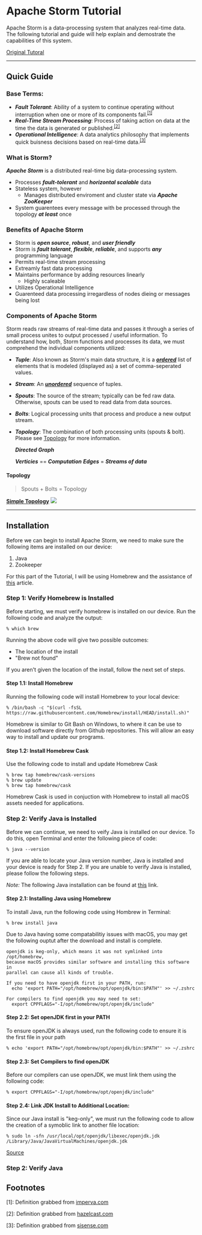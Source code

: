 <!--

<style>
.boxed {
  background: lightgrey;
  border: 5px dashed black;
  margin: 0px auto;
  width: 2em;
  padding: 1em;
  border-radius: 4em;
}
</style>
-->

<!-- Tutorial URL: https://www.tutorialspoint.com/apache_storm/index.htm  -->
# Apache Storm Tutorial
Apache Storm is a data-processing system that analyzes real-time data. The following tutorial and guide will help explain and demostrate the capabilities of this system.

[Original Tutoral](https://www.tutorialspoint.com/apache_storm/index.htm)

----
## Quick Guide
### Base Terms:
- ***Fault Tolerant***: Ability of a system to continue operating without interruption when one or more of its components fail.<sup>[[1]](#faultTolerant)</sup>
- ***Real-Time Stream Processing***: Process of taking action on data at the time the data is generated or published.<sup>[[2]](#realTime)</sup>
- ***Operational Intelligence***: A data analytics philosophy that implements quick buisness decisions based on real-time data.<sup>[[3]](#operational)</sup>

### What is Storm?
***Apache Storm*** is a distributed real-time big data-processing system. 

- Processes ***fault-tolerant*** and ***horizontal scalable*** data
- Stateless system, however
  - Manages distributed enviroment and cluster state via ***Apache ZooKeeper***
- System guarentees every message with be processed through the topology ***at least*** once

### Benefits of Apache Storm
- Storm is ***open source***, ***robust***, and ***user friendly***
- Storm is ***fault tolerant***, ***flexible***, ***reliable***, and supports ***any*** programming language
- Permits real-time stream processing
- Extreamly fast data processing
- Maintains performance by adding resources linearly
  - Highly scaleable
- Utilizes Operational Intelligence
- Guarenteed data processing irregardless of nodes dieing or messages being lost

### Components of Apache Storm
Storm reads raw streams of real-time data and passes it through a series of small process unites to output processed / useful information. To understand how, both, Storm functions and processes its data, we must comprehend the individual components utilized:

* ***Tuple***: Also known as Storm's main data structure, it is a ***<u>ordered</u>*** list of elements that is modeled (displayed as) a set of comma-seperated values.
* ***Stream***: An ***<u>unordered</u>*** sequence of tuples.
* ***Spouts***: The source of the stream; typically can be fed raw data. Otherwise, spouts can be used to read data from data sources.
* ***Bolts***: Logical processing units that process and produce a new output stream.
* ***Topology***: The combination of both processing units (spouts & bolt). Please see [Topology](#topo) for more information.

  ***Directed Graph***
  <!--<div class="boxed" style="background: lightgrey;border: 5px dashed black; margin: 0px auto; width: 2em; padding: 1em; border-radius: 4em;"> -->
    ***Verticies*** == ***Computation***
    ***Edges*** = ***Streams of data***
  <!-- </div> -->


#### Topology <a name="topo"></a>
> Spouts + Bolts = Topology

<b><u>Simple Topology</b></u>
<img src="http://yuml.me/diagram/plain/activity/(Grab Data)-sendToOneOrMore>|a|(Bolt)-maySendTo>(Bolt)->|b|(Bolt)->|c|(Bolt)->(Bolt)">

----
## Installation
Before we can begin to install Apache Storm, we need to make sure the following items are installed on our device:

1. Java
2. Zookeeper

For this part of the Tutorial, I will be using Homebrew and the assistance of [this](https://www.javahabit.com/2015/12/26/how-to-set-up-apache-storm-on-mac-using-brew/) article.

### Step 1: Verify Homebrew is Installed
Before starting, we must verify homebrew is installed on our device. Run the following code and analyze the output:

```Terminal
% which brew
```

Running the above code will give two possible outcomes:

* The location of the install
* "Brew not found"

If you aren't given the location of the install, follow the next set of steps.

#### Step 1.1: Install Homebrew
Running the following code will install Homebrew to your local device:

```Terminal
% /bin/bash -c "$(curl -fsSL https://raw.githubusercontent.com/Homebrew/install/HEAD/install.sh)"
```

Homebrew is similar to Git Bash on Windows, to where it can be use to download software directly from Github repositories. This will allow an easy way to install and update our programs.

#### Step 1.2: Install Homebrew Cask
Use the following code to install and update Homebrew Cask

```Terminal
% brew tap homebrew/cask-versions
% brew update
% brew tap homebrew/cask
```

Homebrew Cask is used in conjuction with Homebrew to install all macOS assets needed for applications.

### Step 2: Verify Java is Installed
Before we can continue, we need to veify Java is installed on our device. To do this, open Terminal and enter the following piece of code:

```Terminal
% java --version
```

If you are able to locate your Java version number, Java is installed and your device is ready for Step 2. If you are unable to verify Java is installed, please follow the following steps.

<i>Note:</i> The following Java installation can be found at [this](https://devqa.io/brew-install-java/) link.

#### Step 2.1: Installing Java using Homebrew
To install Java, run the following code using Hombrew in Terminal:

```Terminal
% brew install java
```

Due to Java having some compatabilitiy issues with macOS, you may get the following ouptut after the download and install is complete.

```Terminal
openjdk is keg-only, which means it was not symlinked into /opt/homebrew,
because macOS provides similar software and installing this software in
parallel can cause all kinds of trouble.

If you need to have openjdk first in your PATH, run:
  echo 'export PATH="/opt/homebrew/opt/openjdk/bin:$PATH"' >> ~/.zshrc

For compilers to find openjdk you may need to set:
  export CPPFLAGS="-I/opt/homebrew/opt/openjdk/include"
```

#### Step 2.2: Set openJDK first in your PATH
To ensure openJDK is always used, run the following code to ensure it is the first file in your path 

```Terminal
% echo 'export PATH="/opt/homebrew/opt/openjdk/bin:$PATH"' >> ~/.zshrc
```

#### Step 2.3: Set Compilers to find openJDK
Before our compilers can use openJDK, we must link them using the following code:

```Terminal
% export CPPFLAGS="-I/opt/homebrew/opt/openjdk/include"
```

#### Step 2.4: Link JDK Install to Additional Location:
Since our Java install is "keg-only", we must run the following code to allow the creation of a symoblic link to another file location:

```Terminal
% sudo ln -sfn /usr/local/opt/openjdk/libexec/openjdk.jdk /Library/Java/JavaVirtualMachines/openjdk.jdk
```

[Source](https://mkyong.com/java/how-to-install-java-on-mac-osx/)

### Step 2: Verify Java 

## Footnotes
<a name="faultTolerant">[1]</a>: Definition grabbed from [imperva.com](https://www.imperva.com/learn/availability/fault-tolerance/)

<a name="realTime">[2]</a>: Definition grabbed from [hazelcast.com](https://hazelcast.com/glossary/real-time-stream-processing/)

<a name="operational">[3]</a>: Definition grabbed from [sisense.com](https://www.sisense.com/glossary/operational-intelligence/)